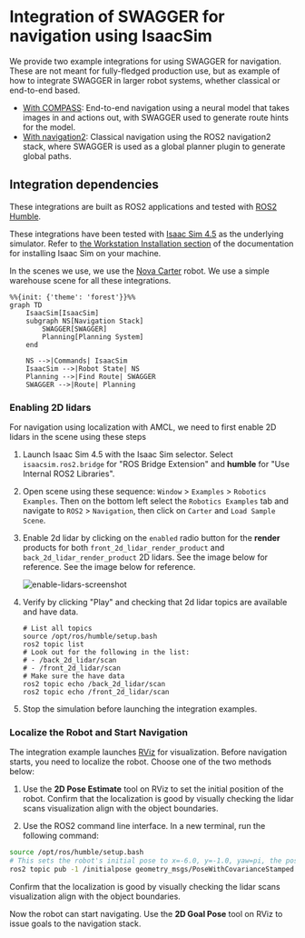 # Integration of SWAGGER for navigation using IsaacSim

We provide two example integrations for using SWAGGER for navigation. These are not meant for fully-fledged production use, but as example of how to integrate SWAGGER in larger robot systems, whether classical or end-to-end based.

- [With COMPASS](./compass/README.md): End-to-end navigation using a neural model that takes images in and actions out, with SWAGGER used to generate route hints for the model.
- [With navigation2](./nav2/README.md): Classical navigation using the ROS2 navigation2 stack, where SWAGGER is used as a global planner plugin to generate global paths.

## Integration dependencies

These integrations are built as ROS2 applications and tested with [ROS2 Humble](https://docs.ros.org/en/humble/index.html).

These integrations have been tested with [Isaac Sim 4.5](https://docs.isaacsim.omniverse.nvidia.com/latest/index.html) as the underlying simulator. Refer to [the Workstation Installation section](https://docs.isaacsim.omniverse.nvidia.com/latest/installation/install_workstation.html#workstation-installation) of the documentation for installing Isaac Sim on your machine.

In the scenes we use, we use the [Nova Carter](https://docs.isaacsim.omniverse.nvidia.com/latest/assets/usd_assets_robots.html#id3) robot.
We use a simple warehouse scene for all these integrations.

```mermaid
%%{init: {'theme': 'forest'}}%%
graph TD
    IsaacSim[IsaacSim]
    subgraph NS[Navigation Stack]
        SWAGGER[SWAGGER]
        Planning[Planning System]
    end

    NS -->|Commands| IsaacSim
    IsaacSim -->|Robot State| NS
    Planning -->|Find Route| SWAGGER
    SWAGGER -->|Route| Planning

```

### Enabling 2D lidars

For navigation using localization with AMCL, we need to first enable 2D lidars in the scene using these steps

1. Launch Isaac Sim 4.5 with the Isaac Sim selector. Select `isaacsim.ros2.bridge` for "ROS Bridge Extension" and **humble** for "Use Internal ROS2 Libraries".
2. Open scene using these sequence: `Window` > `Examples` > `Robotics Examples`. Then on the bottom left select the `Robotics Examples` tab and navigate to `ROS2` > `Navigation`, then click on `Carter` and `Load Sample Scene`.
3. Enable 2d lidar by clicking on the `enabled` radio button for the **render** products for both `front_2d_lidar_render_product` and `back_2d_lidar_render_product` 2D lidars. See the image below for reference. See the image below for reference.

    ![enable-lidars-screenshot](enable-2d-lidar-render-products.png "Enable 2D Lidars")

4. Verify by clicking "Play" and checking that 2d lidar topics are available and have data.

   ```
   # List all topics
   source /opt/ros/humble/setup.bash
   ros2 topic list
   # Look out for the following in the list:
   # - /back_2d_lidar/scan
   # - /front_2d_lidar/scan
   # Make sure the have data
   ros2 topic echo /back_2d_lidar/scan
   ros2 topic echo /front_2d_lidar/scan
   ```

5. Stop the simulation before launching the integration examples.


### Localize the Robot and Start Navigation

The integration example launches [RViz](https://docs.ros.org/en/humble/Tutorials/Intermediate/RViz/RViz-User-Guide/RViz-User-Guide.html) for visualization. Before navigation starts, you need to localize the robot. Choose one of the two methods below:

1. Use the **2D Pose Estimate** tool on RViz to set the initial position of the robot. Confirm that the localization is good by visually
checking the lidar scans visualization align with the object boundaries.

2. Use the ROS2 command line interface. In a new terminal, run the following command:
```bash
source /opt/ros/humble/setup.bash
# This sets the robot's initial pose to x=-6.0, y=-1.0, yaw=pi, the pose the robot when the scene starts playing.
ros2 topic pub -1 /initialpose geometry_msgs/PoseWithCovarianceStamped '{ header: {frame_id: "map"}, pose: { pose: {position: {x: -6.0, y: -1.0, z: 0.0}, orientation: {w: 0, z: 1}}, } }'
```

Confirm that the localization is good by visually checking the lidar scans visualization align with the object boundaries.

Now the robot can start navigating. Use the **2D Goal Pose** tool on RViz to issue goals to the navigation stack.
